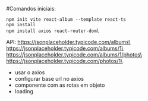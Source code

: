 #Comandos iniciais:

`npm init vite react-album --template react-ts`\
`npm install`\
`npm install axios react-router-dom`\

API:
https://jsonplaceholder.typicode.com/albums\
https://jsonplaceholder.typicode.com/albums/1\
https://jsonplaceholder.typicode.com/albums/1/photos\
https://jsonplaceholder.typicode.com/photos/1\

- usar o axios
- configurar base url no axios
- componente com as rotas em objeto
- loading
